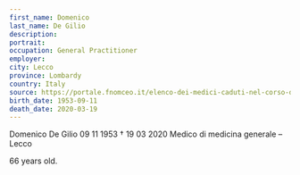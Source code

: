 ```yaml
---
first_name: Domenico
last_name: De Gilio
description: 
portrait: 
occupation: General Practitioner
employer: 
city: Lecco
province: Lombardy
country: Italy 
source: https://portale.fnomceo.it/elenco-dei-medici-caduti-nel-corso-dellepidemia-di-covid-19/
birth_date: 1953-09-11
death_date: 2020-03-19
---
```


Domenico De Gilio 09 11 1953 † 19 03 2020
Medico di medicina generale – Lecco

66 years old.